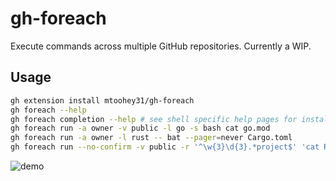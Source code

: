 # gh-foreach

Execute commands across multiple GitHub repositories. Currently a WIP.

## Usage

```bash
gh extension install mtoohey31/gh-foreach
gh foreach --help
gh foreach completion --help # see shell specific help pages for installation instructions
gh foreach run -a owner -v public -l go -s bash cat go.mod
gh foreach run -a owner -l rust -- bat --pager=never Cargo.toml
gh foreach run --no-confirm -v public -r '^\w{3}\d{3}.*project$' 'cat README.md | head -n 1'
```

![demo](https://user-images.githubusercontent.com/36740602/145335345-03e00a82-168f-482e-9616-0a38c1c8649b.gif)
